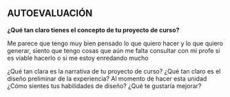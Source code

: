 AUTOEVALUACIÓN
-

**¿Qué tan claro tienes el concepto de tu proyecto de curso?**

Me parece que tengo muy bien pensado lo que quiero hacer y lo que quiero generar, siento que tengo cosas que aún me falta consultar con mi profe si es viable hacerlo o si me estoy enredando mucho


¿Qué tan clara es la narrativa de tu proyecto de curso?
¿Qué tan claro es el diseño preliminar de la experiencia?
Al momento de hacer esta unidad ¿Cómo sientes tus habilidades de diseño? ¿Qué te gustaría mejorar?
